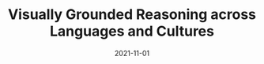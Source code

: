---
title: Visually Grounded Reasoning across Languages and Cultures
authors: Fangyu Liu, Emanuele Bugliarello, Edoardo Maria Ponti, Siva Reddy, Nigel Collier and Desmond Elliott
year: 2021
venue: EMNLP 2021
sitemap: false
date: 2021-11-01

# Optional
# other_desc: Other Descripion 
# (optional)
red_note: "*Won the Best Paper Award" 

# Optional
# If you want to link this paper to a project, just add the following line. 
# If the project filename is my_project.md, then the id is as follows:
# project_id: /projects/01_sample_project

# Optional
links: 
    - url: https://arxiv.org/pdf/2109.13238
      name: Paper
    - url: https://marvl-challenge.github.io/
      name: Website
    # - url: https://google.com
    #   name: Project Page
    # - url: https://path.to.dataset.com
    #   name: Dataset
    # - url: https://path.to.demo.com
    #   name: Demo
    # - url: https://path.to.bibliography.com
    #   name: BIB
    # - url: https://other.com
    #   name: some other link
---